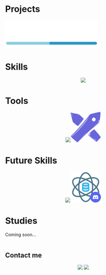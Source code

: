 # Projects
<a href="https://github.com/DevWare-C/TaskDev">
  <img src="src/devware_logo.png" alt="DaveWare" width='300'>
</a>
<br>

# Skills
<p align="center">
  <a href="https://skillicons.dev">
    <img src="https://skillicons.dev/icons?i=git,github,express,nodejs,py,flask,mysql,postgres" width="600" />
  </a>
</p>

# Tools
<p align="center">
  <a href="https://skillicons.dev">
    <img src="https://skillicons.dev/icons?i=discord,postman,vscode,figma" width="300" /><img src="src/excalidraw.png" alt="Excalidraw" width="98"/>
  </a>
</p>


# Future Skills
<p align="center">
  <a href="https://skillicons.dev">
    <img src="https://skillicons.dev/icons?i=redis" width="100" /><a href="https://discord.gg/Re9T7AW7"><img src="src/data_science.png" alt="Data Science" width='100'></a>
  </a>
</p>


# Studies
Coming soon...
<br><br>
## Contact me
<p align="center">
  <a href="mailto:Max_Zta@hotmail.com"><img src="https://skillicons.dev/icons?i=gmail" /></a>
  <a href="https://www.linkedin.com/in/maximiliano-zonta/"><img src="https://skillicons.dev/icons?i=linkedin" /></a>
</p>
